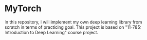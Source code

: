 # MyTorch
In this repository, I will implement my own deep learning library from scratch in terms of practicing goal. This project is based on "11-785: Introduction to Deep Learning" course project.
